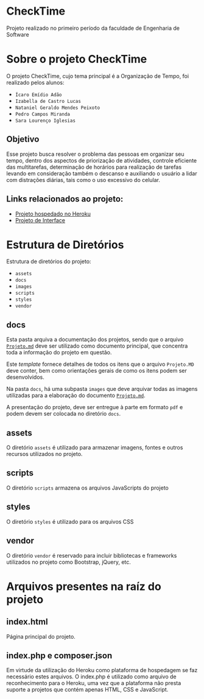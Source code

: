# CheckTime
Projeto realizado no primeiro período da faculdade de Engenharia de Software 

# Sobre o projeto CheckTime 

O projeto CheckTime, cujo tema principal é a Organização de Tempo, foi realizado pelos alunos:

 - `Ícaro Emídio Adão`
 - `Izabella de Castro Lucas`
 - `Nataniel Geraldo Mendes Peixoto`
 - `Pedro Campos Miranda`
 - `Sara Lourenço Iglesias`

## Objetivo

Esse projeto busca resolver o problema das pessoas em organizar seu tempo, dentro dos aspectos de priorização de atividades, controle eficiente das multitarefas, determinação de horários para realização de tarefas levando em consideração também o descanso e auxiliando o usuário a lidar com distrações diárias, tais como o uso excessivo do celular.

## Links relacionados ao projeto:

 - [Projeto hospedado no Heroku](https://checktime-tiaw.herokuapp.com/)
 - [Projeto de Interface](https://www.figma.com/proto/e9WE9ism2gznQfjZ823ITw/CheckTime-TIW?node-id=116%3A3&scaling=min-zoom)

# Estrutura de Diretórios

Estrutura de diretórios do projeto:

- `assets`
- `docs`
- `images`
- `scripts`
- `styles`
- `vendor`

## docs

Esta pasta arquiva a documentação dos projetos, sendo que o arquivo
[`Projeto.md`](docs/Projeto.md) deve ser utilizado como documento principal, que concentra
toda a informação do projeto em questão.

Este _template_ fornece detalhes de todos os itens  que o arquivo
`Projeto.MD` deve conter, bem como orientações gerais de como os itens
podem ser desenvolvidos.

Na pasta `docs`, há uma subpasta `images` que deve arquivar todas as
imagens utilizadas para a elaboração do documento [`Projeto.md`](docs/Projeto.md).

A presentação do projeto, deve ser entregue à parte em formato `pdf` e
podem devem ser colocada no diretório `docs`.

## assets

O diretório `assets` é utilizado para armazenar imagens, fontes e
  outros recursos utilizados no projeto.

## scripts

O diretório `scripts` armazena os arquivos JavaScripts do projeto


## styles

O diretório `styles` é utilizado para os arquivos CSS

## vendor

O diretório `vendor` é reservado para incluir bibliotecas e frameworks
  utilizados no projeto como Bootstrap, jQuery, etc.

# Arquivos presentes na raíz do projeto

## index.html

Página principal do projeto.

## index.php e composer.json

Em virtude da utilização do Heroku como plataforma de hospedagem se faz necessário estes arquivos. O index.php é utilizado como arquivo de reconhecimento para o Heroku, uma vez que a plataforma não presta suporte a projetos que contém apenas HTML, CSS e JavaScript.
